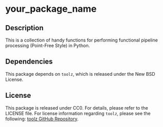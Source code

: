 # your_package_name

## Description

This is a collection of handy functions for performing functional pipeline processing (Point-Free Style) in Python.

## Dependencies

This package depends on `toolz`, which is released under the New BSD License.

## License

This package is released under CC0. For details, please refer to the LICENSE file.
For license information regarding `toolz`, please see the following: [toolz GitHub Repository](https://github.com/pytoolz/toolz).
